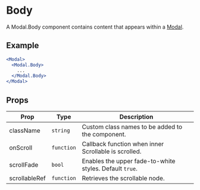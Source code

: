 # Body

A Modal.Body component contains content that appears within a [Modal](./Modal.md). 


## Example

```jsx
<Modal>
  <Modal.Body>
    ...
  </Modal.Body>
</Modal>
```


## Props

| Prop | Type | Description |
| --- | --- | --- |
| className | `string` | Custom class names to be added to the component. |
| onScroll | `function` | Callback function when inner Scrollable is scrolled. |
| scrollFade | `bool` | Enables the upper fade-to-white styles. Default `true`. |
| scrollableRef | `function` | Retrieves the scrollable node. |

